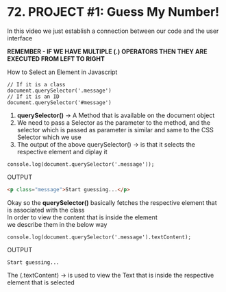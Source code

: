 # 72. PROJECT #1: Guess My Number!

In this video we just establish a connection between our code and the user interface        

**REMEMBER - IF WE HAVE MULTIPLE (.) OPERATORS THEN THEY ARE EXECUTED FROM LEFT TO RIGHT**

How to Select an Element in Javascript  	    
```JS
// If it is a class
document.querySelector('.message')
// If it is an ID
document.querySelector('#message')
```
1. **querySelector()** -> A Method that is available on the document object          
2. We need to pass a Selector as the parameter to the method, and the selector which is passed as parameter is similar and same to the CSS Selector which we use        
3. The output of the above querySelector() -> is that it selects the respective element and diplay it       
```JS   
console.log(document.querySelector('.message'));        
```
OUTPUT
```HTML
<p class="message">Start guessing...</p>        
```
Okay so the **querySelector()** basically fetches the respective element that is associated with the class           
In order to view the content that is inside the element     
we describe them in the below way       
```JS
console.log(document.querySelector('.message').textContent);
```
OUTPUT
```TXT
Start guessing...      
```
The (.textContent) -> is used to view the Text that is inside the respective element that is selected    